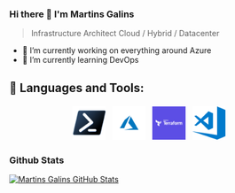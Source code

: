 ### Hi there 👋 I'm Martins Galins

> Infrastructure Architect Cloud / Hybrid / Datacenter
- 🔭 I’m currently working on everything around Azure
- 🌱 I’m currently learning DevOps

<!--
**martinsgalins/martinsgalins** is a ✨ _special_ ✨ repository because its `README.md` (this file) appears on your GitHub profile.

Here are some ideas to get you started:

- 🔭 I’m currently working on ...
- 🌱 I’m currently learning ...
- 👯 I’m looking to collaborate on ...
- 🤔 I’m looking for help with ...
- 💬 Ask me about ...
- 📫 How to reach me: ...
- 😄 Pronouns: ...
- ⚡ Fun fact: ...
-->
</p>
</div>

## 🧰 Languages and Tools:
<p align="center">
<img src="https://raw.githubusercontent.com/github/explore/80688e429a7d4ef2fca1e82350fe8e3517d3494d/topics/powershell/powershell.png" alt="Docker" height="60" style="vertical-align:top; margin:4px">
<img src="https://raw.githubusercontent.com/github/explore/80688e429a7d4ef2fca1e82350fe8e3517d3494d/topics/azure/azure.png" alt="Azure" height="60" style="vertical-align:top; margin:4px">
 <img src="https://raw.githubusercontent.com/github/explore/80688e429a7d4ef2fca1e82350fe8e3517d3494d/topics/terraform/terraform.png" alt="Terraform" height="60" style="vertical-align:top; margin:4px">
<img src="https://raw.githubusercontent.com/github/explore/80688e429a7d4ef2fca1e82350fe8e3517d3494d/topics/visual-studio-code/visual-studio-code.png" alt="VS Code" height="60" style="vertical-align:top; margin:4px">
</p>


### Github Stats

[![Martins Galins GitHub Stats](https://github-readme-stats.vercel.app/api?username=martinsgalins&show_icons=true&count_private=true)](https://github.com/martinsgalins)
<!--
<h3> 🤝🏻 Connect with Me </h3>

<p align="center">
<a href="https://www.michaellevan.net" target="_blank"><img alt="Website" src="https://img.shields.io/badge/Website-www.michaellevan.net-blue?style=flat&logo=google-chrome"></a>
<a href="https://www.linkedin.com/in/michaellevan/" target="_blank"><img alt="LinkedIn" src="https://img.shields.io/badge/LinkedIn-@michaellevan-blue?style=flat&logo=linkedin"></a>
<a href="https://twitter.com/galinsmartins" target="_blank"><img alt="Stack Overflow" src="https://img.shields.io/twitter/follow/thenjdevopsguy?style=social"></a>
<a href="mailto:michael.levan@clouddev.engineering"><img alt="Email" src="https://img.shields.io/badge/Email-michael.levan@clouddev.engineering-blue?style=flat&logo=gmail"></a>
</p>


⭐️ From [@martinsgalins](https://github.com/martinsgalins)
--!>
